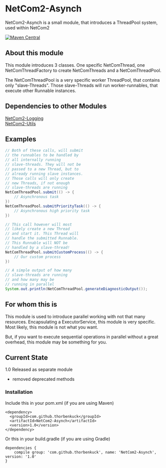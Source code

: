 # NetCom2-Asynch

NetCom2-Asynch is a small module, that introduces a ThreadPool system, used within NetCom2

[![Maven Central](https://maven-badges.herokuapp.com/maven-central/com.github.thorbenkuck/NetCom2-Asynch/badge.svg)](https://maven-badges.herokuapp.com/maven-central/com.github.thorbenkuck/NetCom2-Asynch) 

## About this module

This module introduces 3 classes. One specific NetComThread, one NetComThreadFactory to create NetComThreads and a NetComThreadPool.

The NetComThreadPool is a very specific worker ThreadPool, that contains only "slave-Threads". Those slave-Threads will run worker-runnables, that execute other Runnable instances.

## Dependencies to other Modules

[NetCom2-Logging](https://github.com/ThorbenKuck/NetCom2/tree/master/logging)    
[NetCom2-Utils](https://github.com/ThorbenKuck/NetCom2/tree/master/utils)

## Examples

```java
// Both of these calls, will submit
// the runnables to be handled by
// all internally running 
// slave-threads. They will not be
// passed to a new Thread, but to
// already running slave instances.
// Those calls will only create
// new Threads, if not enough 
// slave-threads are running
NetComThreadPool.submit(() -> {
	// Asynchronous task
})
NetComThreadPool.submitPriorityTask(() -> {
	// Asynchronous high priority task
})

// This call however will most 
// likely create a new Thread 
// and start it. This Thread will
// handle the submitted Runnable.
// This Runnable will NOT be 
// handled by a slave-thread!
NetComThreadPool.submitCustomProcess(() -> {
	// Our custom process
})

// A simple output of how many 
// slave-threads are running 
// and how many may be
// running in parallel
System.out.println(NetComThreadPool.generateDiagnosticOutput());
```

## For whom this is

This module is used to introduce parallel working with not that many resources. Encapsulating a ExecutorService, this module is very specific. Most likely, this module is not what you want.

But, if you want to execute sequential operations in parallel without a great overhead, this module may be something for you.


## Current State

1.0 Released as separate module
  - removed deprecated methods
 
 ### Installation
 
 Include this in your pom.xml (if you are using Maven)
 
 ```
 <dependency>
   <groupId>com.github.thorbenkuck</groupId>
   <artifactId>NetCom2-Asynch</artifactId>
   <version>1.0</version>
 </dependency>
 ```
 
 Or this in your build.gradle (if you are using Gradle)
 
 ```
 dependencies {
     compile group: 'com.github.thorbenkuck', name: 'NetCom2-Asynch', version: '1.0'
 }
 ```
